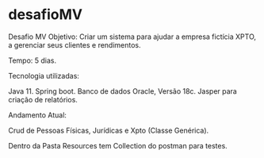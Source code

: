 # desafioMV

Desafio MV
Objetivo:
Criar um sistema para ajudar a empresa fictícia XPTO, a
gerenciar seus clientes e rendimentos.

Tempo: 5 dias.

Tecnologia utilizadas:

Java 11.
Spring boot.
Banco de dados Oracle, Versão 18c.
Jasper para criação de relatórios.

Andamento Atual:

Crud de Pessoas Físicas, Jurídicas e Xpto (Classe Genérica).

Dentro da Pasta Resources tem Collection do postman para testes.